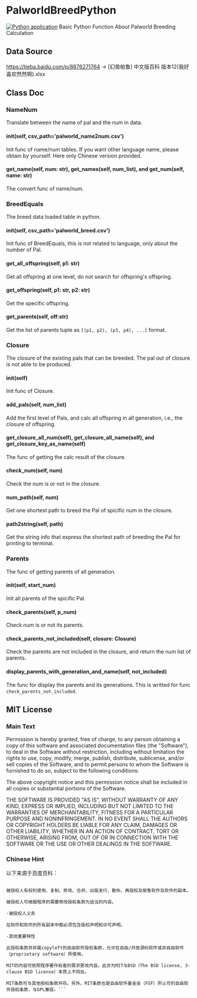 # PalworldBreedPython
[![Python application](https://github.com/liuxunchenglxc/PalworldBreedPython/actions/workflows/python-app.yml/badge.svg)](https://github.com/liuxunchenglxc/PalworldBreedPython/actions/workflows/python-app.yml)
Basic Python Function About Palworld Breeding Calculation

## Data Source
https://tieba.baidu.com/p/8876271764 -> [幻兽帕鲁] 中文版百科 版本12(我好喜欢然然啊).xlsx

## Class Doc

### NameNum
Translate between the name of pal and the num in data.
#### __init__(self, csv_path='palworld_name2num.csv')
Init func of name/num tables. If you want other language name, please obtain by yourself. Here only Chinese version provided.
#### get_name(self, num: str), get_names(self, num_list), and get_num(self, name: str)
The convert func of name/num.

### BreedEquals
The breed data loaded table in python.
#### __init__(self, csv_path='palworld_breed.csv')
Init func of BreedEquals, this is not related to language, only about the number of Pal.
#### get_all_offspring(self, p1: str)
Get all offspring at one level, do not search for offspring's offspring.
#### get_offspring(self, p1: str, p2: str)
Get the specific offspring.
#### get_parents(self, off:str)
Get the list of parents tuple as `[(p1, p2), (p3, p4), ...]` format.

### Closure
The closure of the existing pals that can be breeded. The pal out of closure is not able to be produced.
#### __init__(self)
Init func of Closure.
#### add_pals(self, num_list)
Add the first level of Pals, and calc all offspring in all generation, i.e., the closure of offspring.
#### get_closure_all_num(self), get_closure_all_name(self), and get_closure_key_as_name(self)
The func of getting the calc result of the closure.
#### check_num(self, num)
Check the num is or not in the closure.
#### num_path(self, num)
Get one shortest path to breed the Pal of spicific num in the closure.
#### path2string(self, path)
Get the string info that express the shortest path of breeding the Pal for printing to terminal.

### Parents
The func of getting parents of all generation.
#### __init__(self, start_num)
Init all parents of the spicific Pal.
#### check_parents(self, p_num)
Check num is or not its parents.
#### check_parents_not_included(self, closure: Closure)
Check the parents are not included in the closure, and return the num list of parents.
#### display_parents_with_generation_and_name(self, not_included)
The func for display the parents and its generations. This is writted for func `check_parents_not_included`.

## MIT License
### Main Text
Permission is hereby granted, free of charge, to any person obtaining a copy
of this software and associated documentation files (the "Software"), to deal
in the Software without restriction, including without limitation the rights
to use, copy, modify, merge, publish, distribute, sublicense, and/or sell
copies of the Software, and to permit persons to whom the Software is
furnished to do so, subject to the following conditions:

The above copyright notice and this permission notice shall be included in all
copies or substantial portions of the Software.

THE SOFTWARE IS PROVIDED "AS IS", WITHOUT WARRANTY OF ANY KIND, EXPRESS OR
IMPLIED, INCLUDING BUT NOT LIMITED TO THE WARRANTIES OF MERCHANTABILITY,
FITNESS FOR A PARTICULAR PURPOSE AND NONINFRINGEMENT. IN NO EVENT SHALL THE
AUTHORS OR COPYRIGHT HOLDERS BE LIABLE FOR ANY CLAIM, DAMAGES OR OTHER
LIABILITY, WHETHER IN AN ACTION OF CONTRACT, TORT OR OTHERWISE, ARISING FROM,
OUT OF OR IN CONNECTION WITH THE SOFTWARE OR THE USE OR OTHER DEALINGS IN THE
SOFTWARE.
### Chinese Hint
以下来源于百度百科：

```·被授权人权利

被授权人有权利使用、复制、修改、合并、出版发行、散布、再授权及贩售软件及软件的副本。

被授权人可根据程序的需要修改授权条款为适当的内容。

·被授权人义务

在软件和软件的所有副本中都必须包含版权声明和许可声明。

·其他重要特性

此授权条款并非属copyleft的自由软件授权条款，允许在自由/开放源码软件或非自由软件（proprietary software）所使用。

MIT的内容可依照程序著作权者的需求更改内容。此亦为MIT与BSD（The BSD license, 3-clause BSD license）本质上不同处。

MIT条款可与其他授权条款并存。另外，MIT条款也是自由软件基金会（FSF）所认可的自由软件授权条款，与GPL兼容。```


